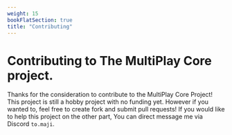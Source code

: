 ```yaml
---
weight: 15
bookFlatSection: true
title: "Contributing"
---
```


# Contributing to The MultiPlay Core project.

Thanks for the consideration to contribute to the MultiPlay Core Project! This project is still a hobby project with no funding yet. However if you wanted to, feel free to create fork and submit pull requests! If you would like to help this project on the other part, You can direct message me via Discord `to.maji`. 